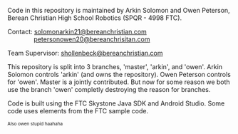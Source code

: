 Code in this repository is maintained by Arkin Solomon and Owen Peterson, Berean Christian High School Robotics (SPQR - 4998 FTC). 

Contact: solomonarkin21@bereanchristian.com<br>
&nbsp;&nbsp;&nbsp;&nbsp;&nbsp;&nbsp;&nbsp;&nbsp;&nbsp;&nbsp;&nbsp;&nbsp;&nbsp;&nbsp;&nbsp;petersonowen20@bereanchrisitan.com

Team Supervisor: shollenbeck@bereanchristian.com

This repository is split into 3 branches, 'master', 'arkin', and 'owen'. Arkin Solomon controls 'arkin' (and owns the repository). Owen Peterson controls for 'owen'. Master is a jointly contributed. But now for some reason we both use the branch 'owen' completly destroying the reason for branches.

Code is built using the FTC Skystone Java SDK and Android Studio. Some code uses elements from the FTC sample code.

<font size="1">Also owen stupid haahaha</font>

